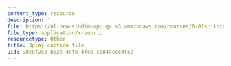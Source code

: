 ```yaml
---
content_type: resource
description: ''
file: https://ol-ocw-studio-app-qa.s3.amazonaws.com/courses/6-01sc-introduction-to-electrical-engineering-and-computer-science-i-spring-2011/98e8f2e2b62e4dfb4fe0c084accc4fe2_Y9r9dO7KQj4.srt
file_type: application/x-subrip
resourcetype: Other
title: 3play caption file
uid: 98e8f2e2-b62e-4dfb-4fe0-c084accc4fe2
---
```

